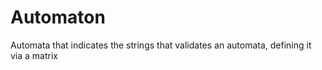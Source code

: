 # Automaton
Automata that indicates the strings that validates an automata, defining it via a matrix
